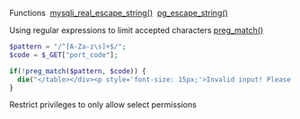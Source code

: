 
Functions
 [mysqli_real_escape_string()](https://www.php.net/manual/en/mysqli.real-escape-string.php)
 [pg_escape_string()](https://www.php.net/manual/en/function.pg-escape-string.php)


Using regular expressions to limit accepted characters
[preg_match()](https://www.php.net/manual/en/function.preg-match.php)
```php
$pattern = "/^[A-Za-z\s]+$/";
$code = $_GET["port_code"];

if(!preg_match($pattern, $code)) {
  die("</table></div><p style='font-size: 15px;'>Invalid input! Please try again.</p>");
}
```

Restrict privileges to only allow select permissions

  